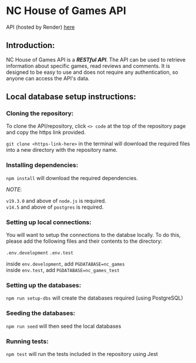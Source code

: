 # NC House of Games API

API (hosted by Render) [here](https://nc-games-hsvp.onrender.com/api)

## Introduction:

NC House of Games API is a ***RESTful API***. The API can be used to retrieve information about specific games, read reviews and comments. It is designed to be easy to use and does not require any authentication, so anyone can access the API's data. 

## Local database setup instructions:

### Cloning the repository:


To clone the API/repository, click `<> code` at the top of the repository page and copy the https link provided.

`git clone <https-link-here>` in the terminal will download the required files into a new directory with the repository name.


### Installing dependencies:


`npm install` will download the required dependencies.

*NOTE*:

`v19.3.0` and above of `node.js` is required.\
`v14.5` and above of `postgres` is required.


### Setting up local connections: 


You will want to setup the connections to the databse locally. To do this, please add the following files and their contents to the directory:

`.env.development`
`.env.test`

inside `env.development`, add `PGDATABASE=nc_games`\
inside `env.test`, add `PGDATABASE=nc_games_test`


### Setting up the databases:


`npm run setup-dbs` will create the databases required (using PostgreSQL)


### Seeding the databases:


`npm run seed` will then seed the local databases


### Running tests:


`npm test` will run the tests included in the repository using Jest
 



